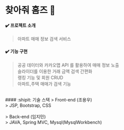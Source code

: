 # 찾아줘 홈즈 :tophat:


#### :heavy_check_mark: 프로젝트 소개
> 아파트 매매 정보 검색 서비스 <br>

#### :heavy_check_mark: 기능 구현
> 공공 데이터와 카카오맵 API 를 활용하여 매매 정보 노출 <br>
> 슬라이더를 이용한 거래 금액 검색 간편화<br>
> 랭킹 기능 및 회원 CRUD       <br>
> 아파트,주택 매매가 검색 기능<br>

<br>
#### :shipit: 기술 스택
> Front-end (조용우) <br>
> JSP, Bootstrap, CSS <br>
<br>
> Back-end (임지민) <br>
> JAVA, Spring MVC, Mysql(MysqlWorkbench)

